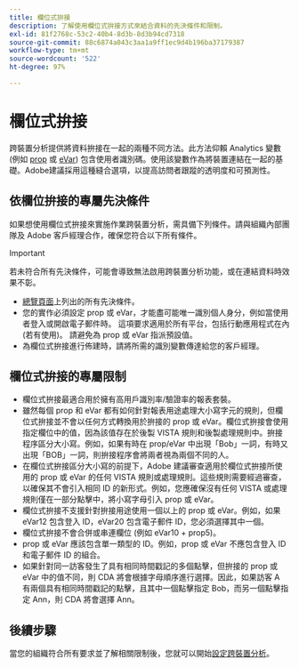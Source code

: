```yaml
---
title: 欄位式拚接
description: 了解使用欄位式拚接方式來結合資料的先決條件和限制。
exl-id: 81f2768c-53c2-40b4-8d3b-8d3b94cd7318
source-git-commit: 88c6874a043c3aa1a9ff1ec9d4b196ba37179387
workflow-type: tm+mt
source-wordcount: '522'
ht-degree: 97%

---
```


# 欄位式拚接

跨裝置分析提供將資料拚接在一起的兩種不同方法。此方法仰賴 Analytics 變數 (例如 [prop](/help/implement/vars/page-vars/prop.md) 或 [eVar](/help/implement/vars/page-vars/evar.md)) 包含使用者識別碼。使用該變數作為將裝置連結在一起的基礎。Adobe建議採用這種縫合選項，以提高訪問者跟蹤的透明度和可預測性。

## 依欄位拚接的專屬先決條件

如果想使用欄位式拚接來實施作業跨裝置分析，需具備下列條件。請與組織內部團隊及 Adobe 客戶經理合作，確保您符合以下所有條件。

>[!IMPORTANT]
>
>若未符合所有先決條件，可能會導致無法啟用跨裝置分析功能，或在連結資料時效果不彰。

* [總覽頁面](overview.md)上列出的所有先決條件。
* 您的實作必須設定 prop 或 eVar，才能盡可能唯一識別個人身分，例如當使用者登入或開啟電子郵件時。 這項要求適用於所有平台，包括行動應用程式在內 (若有使用)。 請避免為 prop 或 eVar 指派預設值。
* 為欄位式拚接進行佈建時，請將所需的識別變數傳達給您的客戶經理。

## 欄位式拚接的專屬限制

* 欄位式拚接最適合用於擁有高用戶識別率/驗證率的報表套裝。
* 雖然每個 prop 和 eVar 都有如何針對報表用途處理大小寫字元的規則，但欄位式拚接並不會以任何方式轉換用於拚接的 prop 或 eVar。欄位式拚接會使用指定欄位中的值，因為該值存在於後製 VISTA 規則和後製處理規則中。拚接程序區分大小寫。例如，如果有時在 prop/eVar 中出現「Bob」一詞，有時又出現「BOB」一詞，則拚接程序會將兩者視為兩個不同的人。
* 在欄位式拚接區分大小寫的前提下，Adobe 建議審查適用於欄位式拚接所使用的 prop 或 eVar 的任何 VISTA 規則或處理規則。這些規則需要經過審查，以確保其不會引入相同 ID 的新形式。例如，您應確保沒有任何 VISTA 或處理規則僅在一部分點擊中，將小寫字母引入 prop 或 eVar。
* 欄位式拚接不支援針對拚接用途使用一個以上的 prop 或 eVar。例如，如果 eVar12 包含登入 ID，eVar20 包含電子郵件 ID，您必須選擇其中一個。
* 欄位式拚接不會合併或串連欄位 (例如 eVar10 + prop5)。
* prop 或 eVar 應該包含單一類型的 ID。例如，prop 或 eVar 不應包含登入 ID 和電子郵件 ID 的組合。
* 如果針對同一訪客發生了具有相同時間戳記的多個點擊，但拚接的 prop 或 eVar 中的值不同，則 CDA 將會根據字母順序進行選擇。因此，如果訪客 A 有兩個具有相同時間戳記的點擊，且其中一個點擊指定 Bob，而另一個點擊指定 Ann，則 CDA 將會選擇 Ann。


## 後續步驟

當您的組織符合所有要求並了解相關限制後，您就可以開始[設定跨裝置分析](setup.md)。
